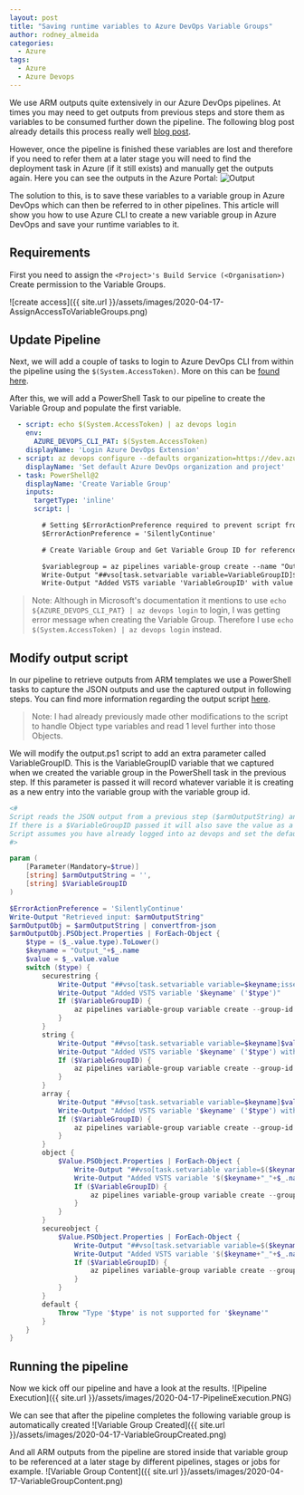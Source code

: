 ```yaml
---
layout: post
title: "Saving runtime variables to Azure DevOps Variable Groups"
author: rodney_almeida
categories:
  - Azure
tags:
  - Azure
  - Azure Devops
---
```


We use ARM outputs quite extensively in our Azure DevOps pipelines. At times you may need to get outputs from previous steps and store them as variables to be consumed further down the pipeline. The following blog post already details this process really well [blog post](https://github.com/starkfell/100DaysOfIaC/blob/master/articles/day.67.outputs.md).

However, once the pipeline is finished these variables are lost and therefore if you need to refer them at a later stage you will need to find the deployment task in Azure (if it still exists) and manually get the outputs again. Here you can see the outputs in the Azure Portal:
![Output](https://github.com/starkfell/100DaysOfIaC/blob/master/images/day67/Outputs.png?raw=true)

The solution to this, is to save these variables to a variable group in Azure DevOps which can then be referred to in other pipelines. This article will show you how to use Azure CLI to create a new variable group in Azure DevOps and save your runtime variables to it.

## Requirements

First you need to assign the `<Project>'s Build Service (<Organisation>)` Create permission to the Variable Groups.

![create access]({{ site.url }}/assets/images/2020-04-17-AssignAccessToVariableGroups.png)

## Update Pipeline

Next, we will add a couple of tasks to login to Azure DevOps CLI from within the pipeline using the `$(System.AccessToken)`. More on this can be [found here](https://docs.microsoft.com/en-us/azure/devops/cli/azure-devops-cli-in-yaml?view=azure-devops).

After this, we will add a PowerShell Task to our pipeline to create the Variable Group and populate the first variable.

```yml
  - script: echo $(System.AccessToken) | az devops login
    env:
      AZURE_DEVOPS_CLI_PAT: $(System.AccessToken)
    displayName: 'Login Azure DevOps Extension'
  - script: az devops configure --defaults organization=https://dev.azure.com/###### project="IaC" --use-git-aliases true
    displayName: 'Set default Azure DevOps organization and project'
  - task: PowerShell@2
    displayName: 'Create Variable Group'
    inputs:
      targetType: 'inline'
      script: |

        # Setting $ErrorActionPreference required to prevent script from returning a false error for feature preview warnings
        $ErrorActionPreference = 'SilentlyContinue'

        # Create Variable Group and Get Variable Group ID for reference in later tasks

        $variablegroup = az pipelines variable-group create --name "OutputVariables_$(Build.BuildNumber)" --variables "OutputsFrom=$(Build.BuildNumber)" | Convertfrom-Json
        Write-Output "##vso[task.setvariable variable=VariableGroupID]$($variablegroup.id)"
        Write-Output "Added VSTS variable 'VariableGroupID' with value '$($variablegroup.id)'"
```

> Note: Although in Microsoft's documentation it mentions to use `echo ${AZURE_DEVOPS_CLI_PAT} | az devops login` to login, I was getting error message when creating the Variable Group. Therefore I use `echo $(System.AccessToken) | az devops login` instead.

## Modify output script

In our pipeline to retrieve outputs from ARM templates we use a PowerShell tasks to capture the JSON outputs and use the captured output in following steps. You can find more information regarding the output script [here](https://github.com/starkfell/100DaysOfIaC/blob/master/articles/day.67.outputs.md#convert-json-output-to-string).

> Note: I had already previously made other modifications to the script to handle Object type variables and read 1 level further into those Objects.

We will modify the output.ps1 script to add an extra parameter called VariableGroupID. This is the VariableGroupID variable that we captured when we created the variable group in the PowerShell task in the previous step. If this parameter is passed it will record whatever variable it is creating as a new entry into the variable group with the variable group id.

```powershell
<#
Script reads the JSON output from a previous step ($armOutputString) and saves the values as variables.
If there is a $VariableGroupID passed it will also save the value as a variable in the VariableGroup.
Script assumes you have already logged into az devops and set the default org and project values.
#>

param (
    [Parameter(Mandatory=$true)]
    [string] $armOutputString = '',
    [string] $VariableGroupID
)

$ErrorActionPreference = 'SilentlyContinue'
Write-Output "Retrieved input: $armOutputString"
$armOutputObj = $armOutputString | convertfrom-json
$armOutputObj.PSObject.Properties | ForEach-Object {
    $type = ($_.value.type).ToLower()
    $keyname = "Output_"+$_.name
    $value = $_.value.value
    switch ($type) {
        securestring {
            Write-Output "##vso[task.setvariable variable=$keyname;issecret=true]$value"
            Write-Output "Added VSTS variable '$keyname' ('$type')"
            If ($VariableGroupID) {
                az pipelines variable-group variable create --group-id $VariableGroupID --name $keyname --value $value --secret $true
            }
        }
        string {
            Write-Output "##vso[task.setvariable variable=$keyname]$value"
            Write-Output "Added VSTS variable '$keyname' ('$type') with value '$value'"
            If ($VariableGroupID) {
                az pipelines variable-group variable create --group-id $VariableGroupID --name $keyname --value $value
            }
        }
        array {
            Write-Output "##vso[task.setvariable variable=$keyname]$value"
            Write-Output "Added VSTS variable '$keyname' ('$type') with value '$value'"
            If ($VariableGroupID) {
                az pipelines variable-group variable create --group-id $VariableGroupID --name $keyname --value "$($value)"
            }
        }
        object {
            $Value.PSObject.Properties | ForEach-Object {
                Write-Output "##vso[task.setvariable variable=$($keyname+"_"+$_.name)]$($_.value)"
                Write-Output "Added VSTS variable '$($keyname+"_"+$_.name)' ('$type') with value '$($_.value)'"
                If ($VariableGroupID) {
                    az pipelines variable-group variable create --group-id $VariableGroupID --name $($keyname+"_"+$_.name) --value "$($_.value)"
                }
            }
        }
        secureobject {
            $Value.PSObject.Properties | ForEach-Object {
                Write-Output "##vso[task.setvariable variable=$($keyname+"_"+$_.name);issecret=true]$($_.value)"
                Write-Output "Added VSTS variable '$($keyname+"_"+$_.name)' ('$type') with value '$($_.value)'"
                If ($VariableGroupID) {
                    az pipelines variable-group variable create --group-id $VariableGroupID --name $($keyname+"_"+$_.name) --value "$($_.value)" --secret $true
                }
            }
        }
        default {
            Throw "Type '$type' is not supported for '$keyname'"
        }
    }
}

```

## Running the pipeline

Now we kick off our pipeline and have a look at the results.
![Pipeline Execution]({{ site.url }}/assets/images/2020-04-17-PipelineExecution.PNG)

We can see that after the pipeline completes the following variable group is automatically created
![Variable Group Created]({{ site.url }}/assets/images/2020-04-17-VariableGroupCreated.png)

And all ARM outputs from the pipeline are stored inside that variable group to be referenced at a later stage by different pipelines, stages or jobs for example.
![Variable Group Content]({{ site.url }}/assets/images/2020-04-17-VariableGroupContent.png)
